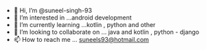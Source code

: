 - 👋 Hi, I’m @suneel-singh-93
- 👀 I’m interested in ...android development 
- 🌱 I’m currently learning ...kotlin , python and other 
- 💞️ I’m looking to collaborate on ... java and kotlin , python - django 
- 📫 How to reach me ... suneels93@hotmail.com

<!---
suneel-singh-93/suneel-singh-93 is a ✨ special ✨ repository because its `README.md` (this file) appears on your GitHub profile.
You can click the Preview link to take a look at your changes.
--->

